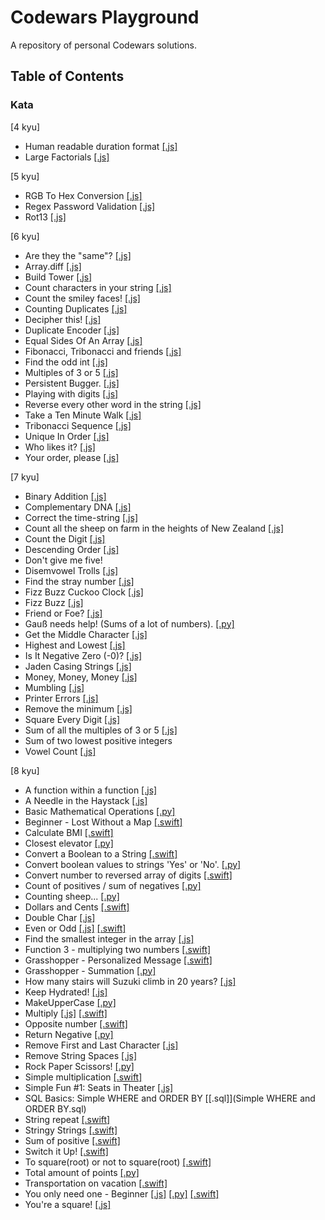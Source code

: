 # Codewars Playground

A repository of personal Codewars solutions.

## Table of Contents

### Kata

[4 kyu]

- Human readable duration format [[.js]](https://github.com/julienshim/Codewars-Playground/blob/master/JavaScript/4%20kyu/Human%20readable%20duration%20format.js)
- Large Factorials [[.js]](https://github.com/julienshim/Codewars-Playground/blob/master/JavaScript/4%20kyu/Large%20Factorials.js)

[5 kyu]

- RGB To Hex Conversion [[.js]](https://github.com/julienshim/Codewars-Playground/blob/master/JavaScript/5%20kyu/RGB%20To%20Hex%20Conversion.js)
- Regex Password Validation [[.js]](https://github.com/julienshim/Codewars-Playground/blob/master/JavaScript/5%20kyu/Regex%20Password%20Validation.js)
- Rot13 [[.js]](https://github.com/julienshim/Codewars-Playground/blob/master/JavaScript/5%20kyu/Rot13.js)

[6 kyu]

- Are they the "same"? [[.js]](https://github.com/julienshim/Codewars-Playground/blob/master/JavaScript/6%20kyu/Are%20they%20the%20same.js)
- Array.diff [[.js]](https://github.com/julienshim/Codewars-Playground/blob/master/JavaScript/6%20kyu/Array-diff.js)
- Build Tower [[.js]](https://github.com/julienshim/Codewars-Playground/blob/master/JavaScript/6%20kyu/Build%20Tower.js)
- Count characters in your string [[.js]](https://github.com/julienshim/Codewars-Playground/blob/master/JavaScript/6%20kyu/Count%20characters%20in%20your%20string.js)
- Count the smiley faces! [[.js]](https://github.com/julienshim/Codewars-Playground/blob/master/JavaScript/6%20kyu/Count%20the%20smiley%20faces.js)
- Counting Duplicates [[.js]](https://github.com/julienshim/Codewars-Playground/blob/master/JavaScript/6%20kyu/Counting%20Duplicates.js)
- Decipher this! [[.js]](https://github.com/julienshim/Codewars-Playground/blob/master/JavaScript/6%20kyu/Decipher%20this.js)
- Duplicate Encoder [[.js]](https://github.com/julienshim/Codewars-Playground/blob/master/JavaScript/6%20kyu/Duplicate%20Encoder.js)
- Equal Sides Of An Array [[.js]](https://github.com/julienshim/Codewars-Playground/blob/master/JavaScript/6%20kyu/Equal%20Sides%20Of%20An%20Array.js)
- Fibonacci, Tribonacci and friends [[.js]](https://github.com/julienshim/Codewars-Playground/blob/master/JavaScript/6%20kyu/Fibonacci%2C%20Tribonacci%20and%20friends.js)
- Find the odd int [[.js]](https://github.com/julienshim/Codewars-Playground/blob/master/JavaScript/6%20kyu/Find%20the%20odd%20int.js)
- Multiples of 3 or 5 [[.js]](https://github.com/julienshim/Codewars-Playground/blob/master/JavaScript/6%20kyu/Multiples%20of%203%20or%205.js)
- Persistent Bugger. [[.js]](https://github.com/julienshim/Codewars-Playground/blob/master/JavaScript/6%20kyu/Persistent%20Bugger.js)
- Playing with digits [[.js]](https://github.com/julienshim/Codewars-Playground/blob/master/JavaScript/6%20kyu/Playing%20with%20digits.js)
- Reverse every other word in the string [[.js]](https://github.com/julienshim/Codewars-Playground/blob/master/JavaScript/6%20kyu/Reverse%20every%20other%20word%20in%20the%20string.js)
- Take a Ten Minute Walk [[.js]](https://github.com/julienshim/Codewars-Playground/blob/master/JavaScript/6%20kyu/Take%20a%20Ten%20Minute%20Walk.js)
- Tribonacci Sequence [[.js]](https://github.com/julienshim/Codewars-Playground/blob/master/JavaScript/6%20kyu/Tribonacci%20Sequence.js)
- Unique In Order [[.js]](https://github.com/julienshim/Codewars-Playground/blob/master/JavaScript/6%20kyu/Unique%20In%20Order.js)
- Who likes it? [[.js]](https://github.com/julienshim/Codewars-Playground/blob/master/JavaScript/6%20kyu/Who%20likes%20it.js)
- Your order, please [[.js]](https://github.com/julienshim/Codewars-Playground/blob/master/JavaScript/6%20kyu/Your%20order%2C%20please.js)

[7 kyu]

- Binary Addition [[.js]](https://github.com/julienshim/Codewars-Playground/blob/master/JavaScript/7%20kyu/Binary%20Addition.js)
- Complementary DNA [[.js]](https://github.com/julienshim/Codewars-Playground/blob/master/JavaScript/7%20kyu/Complementary%20DNA.js)
- Correct the time-string [[.js]](https://github.com/julienshim/Codewars-Playground/blob/master/JavaScript/7%20kyu/Correct%20the%20time-string.js)
- Count all the sheep on farm in the heights of New Zealand [[.js]](https://github.com/julienshim/Codewars-Playground/blob/master/JavaScript/7%20kyu/Count%20all%20the%20sheep%20on%20farm%20in%20the%20heights%20of%20New%20Zealand.js)
- Count the Digit [[.js]](https://github.com/julienshim/Codewars-Playground/blob/master/JavaScript/7%20kyu/Count%20the%20Digit.js)
- Descending Order [[.js]](https://github.com/julienshim/Codewars-Playground/blob/master/JavaScript/7%20kyu/Descending%20Order.js)
- Don't give me five!
- Disemvowel Trolls [[.js]](https://github.com/julienshim/Codewars-Playground/blob/master/JavaScript/7%20kyu/Disemvowel%20Trolls.js)
- Find the stray number [[.js]](https://github.com/julienshim/Codewars-Playground/blob/master/JavaScript/7%20kyu/Find%20the%20stray%20number.js)
- Fizz Buzz Cuckoo Clock [[.js]](https://github.com/julienshim/Codewars-Playground/blob/master/JavaScript/7%20kyu/Fizz%20Buzz%20Cuckoo%20Clock.js)
- Fizz Buzz [[.js]](https://github.com/julienshim/Codewars-Playground/blob/master/JavaScript/7%20kyu/Fizz%20Buzz.js)
- Friend or Foe? [[.js]](https://github.com/julienshim/Codewars-Playground/blob/master/JavaScript/7%20kyu/Friend%20or%20Foe.js)
- Gauß needs help! (Sums of a lot of numbers). [[.py]](<https://github.com/julienshim/Codewars-Playground/blob/master/Python/Gau%C3%9F%20needs%20help!%20(Sums%20of%20a%20lot%20of%20numbers).py>)
- Get the Middle Character [[.js]](https://github.com/julienshim/Codewars-Playground/blob/master/JavaScript/7%20kyu/Get%20the%20Middle%20Character.js)
- Highest and Lowest [[.js]](https://github.com/julienshim/Codewars-Playground/blob/master/JavaScript/7%20kyu/Highest%20and%20Lowest.js)
- Is It Negative Zero (-0)? [[.js]](https://github.com/julienshim/Codewars-Playground/blob/master/JavaScript/7%20kyu/Is%20It%20Negative%20Zero%20-0.js)
- Jaden Casing Strings [[.js]](https://github.com/julienshim/Codewars-Playground/blob/master/JavaScript/7%20kyu/Jaden%20Casing%20Strings.js)
- Money, Money, Money [[.js]](https://github.com/julienshim/Codewars-Playground/blob/master/JavaScript/7%20kyu/Money%2C%20Money%2C%20Money.js)
- Mumbling [[.js]](https://github.com/julienshim/Codewars-Playground/blob/master/JavaScript/7%20kyu/Mumbling.js)
- Printer Errors [[.js]](https://github.com/julienshim/Codewars-Playground/blob/master/JavaScript/7%20kyu/Printer%20Errors.js)
- Remove the minimum [[.js]](https://github.com/julienshim/Codewars-Playground/blob/master/JavaScript/7%20kyu/Remove%20the%20minimum.js)
- Square Every Digit [[.js]](https://github.com/julienshim/Codewars-Playground/blob/master/JavaScript/7%20kyu/Square%20Every%20Digit.js)
- Sum of all the multiples of 3 or 5 [[.js]](https://github.com/julienshim/Codewars-Playground/blob/master/JavaScript/7%20kyu/Sum%20of%20all%20the%20multiples%20of%203%20or%205.js)
- Sum of two lowest positive integers
- Vowel Count [[.js]](https://github.com/julienshim/Codewars-Playground/blob/master/JavaScript/7%20kyu/Vowel%20Count.js)

[8 kyu]

- A function within a function [[.js]](https://github.com/julienshim/Codewars-Playground/blob/master/JavaScript/8%20kyu/A%20Needle%20in%20the%20Haystack.js)
- A Needle in the Haystack [[.js]](https://github.com/julienshim/Codewars-Playground/blob/master/JavaScript/8%20kyu/A%20function%20within%20a%20function.js)
- Basic Mathematical Operations [[.py]](https://github.com/julienshim/Codewars-Playground/blob/master/Python/Basic%20Mathematical%20Operations.py)
- Beginner - Lost Without a Map [[.swift]](https://github.com/julienshim/Codewars-Playground/blob/master/Swift/8%20kyu/Beginner%20-%20Lost%20Without%20a%20Map.swift)
- Calculate BMI [[.swift]](https://github.com/julienshim/Codewars-Playground/blob/master/Swift/8%20kyu/Calculate%20BMI.swift)
- Closest elevator [[.py]](https://github.com/julienshim/Codewars-Playground/blob/master/Python/Closest%20elevator.py)
- Convert a Boolean to a String [[.swift]](https://github.com/julienshim/Codewars-Playground/blob/master/Swift/8%20kyu/Convert%20a%20Boolean%20to%20a%20String.swift)
- Convert boolean values to strings 'Yes' or 'No'. [[.py]](https://github.com/julienshim/Codewars-Playground/blob/master/Python/Convert%20boolean%20values%20to%20strings%20'Yes'%20or%20'No'.py)
- Convert number to reversed array of digits [[.swift]](https://github.com/julienshim/Codewars-Playground/blob/master/Swift/8%20kyu/Convert%20number%20to%20reversed%20array%20of%20digits.swift)
- Count of positives / sum of negatives [[.py]](https://github.com/julienshim/Codewars-Playground/blob/master/Python/Count%20of%20positives%2C%20sum%20of%20negatives.py)
- Counting sheep... [[.py]](https://github.com/julienshim/Codewars-Playground/blob/master/Python/Counting%20Sheep.py)
- Dollars and Cents [[.swift]](https://github.com/julienshim/Codewars-Playground/blob/master/Swift/8%20kyu/Dollars%20and%20Cents.swift)
- Double Char [[.js]](https://github.com/julienshim/Codewars-Playground/blob/master/JavaScript/8%20kyu/Double%20Char.js)
- Even or Odd [[.js]](https://github.com/julienshim/Codewars-Playground/blob/master/JavaScript/8%20kyu/Even%20or%20Odd.js) [[.swift]](https://github.com/julienshim/Codewars-Playground/blob/master/Swift/8%20kyu/Even%20or%20Odd.swift)
- Find the smallest integer in the array [[.js]](https://github.com/julienshim/Codewars-Playground/blob/master/JavaScript/8%20kyu/Find%20the%20smallest%20integer%20in%20the%20array.js)
- Function 3 - multiplying two numbers [[.swift]](https://github.com/julienshim/Codewars-Playground/blob/master/Swift/8%20kyu/Function%203%20-%20multiplying%20two%20numbers.swift)
- Grasshopper - Personalized Message [[.swift]](https://github.com/julienshim/Codewars-Playground/blob/master/Swift/8%20kyu/Grasshopper%20-%20Personalized%20Message.swift)
- Grasshopper - Summation [[.py]](https://github.com/julienshim/Codewars-Playground/blob/master/Python/Grasshopper%20-%20Summation.py)
- How many stairs will Suzuki climb in 20 years? [[.js]](https://github.com/julienshim/Codewars-Playground/blob/master/JavaScript/8%20kyu/How%20many%20stairs%20will%20Suzuki%20climb%20in%2020%20years.js)
- Keep Hydrated! [[.js]](https://github.com/julienshim/Codewars-Playground/blob/master/JavaScript/8%20kyu/Keep%20Hydrated.js)
- MakeUpperCase [[.py]](https://github.com/julienshim/Codewars-Playground/blob/master/Python/MakeUpperCase.py)
- Multiply [[.js]](https://github.com/julienshim/Codewars-Playground/blob/master/JavaScript/8%20kyu/Multiply.js) [[.swift]](https://github.com/julienshim/Codewars-Playground/blob/master/Swift/8%20kyu/Multiply.swift)
- Opposite number [[.swift]](https://github.com/julienshim/Codewars-Playground/blob/master/Swift/8%20kyu/Opposite%20number.swift)
- Return Negative [[.py]](https://github.com/julienshim/Codewars-Playground/blob/master/Python/Return%20Negative.py)
- Remove First and Last Character [[.js]](https://github.com/julienshim/Codewars-Playground/blob/master/JavaScript/8%20kyu/Remove%20First%20and%20Last%20Character.js)
- Remove String Spaces [[.js]](https://github.com/julienshim/Codewars-Playground/blob/master/JavaScript/8%20kyu/Remove%20String%20Spaces.js)
- Rock Paper Scissors! [[.py]](https://github.com/julienshim/Codewars-Playground/blob/master/Python/Rock%20Paper%20Scissors!.py)
- Simple multiplication [[.swift]](https://github.com/julienshim/Codewars-Playground/blob/master/Swift/8%20kyu/Simple%20multiplication.swift)
- Simple Fun #1: Seats in Theater [[.js]](https://github.com/julienshim/Codewars-Playground/blob/master/JavaScript/8%20kyu/Simple%20Fun%201%20-%20Seats%20in%20Theater.js)
- SQL Basics: Simple WHERE and ORDER BY [[.sql]](Simple WHERE and ORDER BY.sql)
- String repeat [[.swift]](https://github.com/julienshim/Codewars-Playground/blob/master/Swift/8%20kyu/String%20repeat.swift)
- Stringy Strings [[.swift]](https://github.com/julienshim/Codewars-Playground/blob/master/Swift/8%20kyu/Stringy%20Strings.swift)
- Sum of positive [[.swift]](https://github.com/julienshim/Codewars-Playground/blob/master/Swift/8%20kyu/Sum%20of%20positive.swift)
- Switch it Up! [[.swift]](https://github.com/julienshim/Codewars-Playground/blob/master/Swift/8%20kyu/Switch%20it%20Up.swift)
- To square(root) or not to square(root) [[.swift]](https://github.com/julienshim/Codewars-Playground/blob/master/Swift/8%20kyu/To%20square-root%20or%20not%20to%20square-root.swift)
- Total amount of points [[.py]](https://github.com/julienshim/Codewars-Playground/blob/master/Python/Total%20amount%20of%20points.py)
- Transportation on vacation [[.swift]](https://github.com/julienshim/Codewars-Playground/blob/master/Swift/8%20kyu/Transportation%20on%20vacation.swift)
- You only need one - Beginner [[.js]](https://github.com/julienshim/Codewars-Playground/blob/master/JavaScript/8%20kyu/You%20only%20need%20one%20-%20Beginner.js) [[.py]](https://github.com/julienshim/Codewars-Playground/blob/master/Python/You%20only%20need%20one-Beginner.py) [[.swift]](https://github.com/julienshim/Codewars-Playground/blob/master/Swift/8%20kyu/You%20only%20need%20one-Beginner.playgroundYou%20only%20need%20one-Beginner.swift)
- You're a square! [[.js]](https://github.com/julienshim/Codewars-Playground/blob/master/JavaScript/8%20kyu/You're%20a%20square.js)
